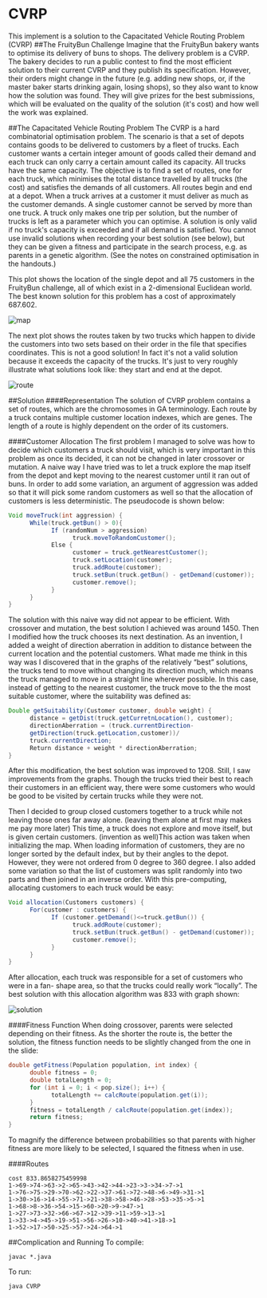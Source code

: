 CVRP
====

This implement is a solution to the Capacitated Vehicle Routing Problem (CVRP)
##The FruityBun Challenge
Imagine that the FruityBun bakery wants to optimise its delivery of buns to shops. The delivery problem is a CVRP. The bakery decides to run a public contest to find the most efficient solution to their current CVRP and they publish its specification. However, their orders might change in the future (e.g. adding new shops, or, if the master baker starts drinking again, losing shops), so they also want to know how the solution was found. They will give prizes for the best submissions, which will be evaluated on the quality of the solution (it's cost) and how well the work was explained.

##The Capacitated Vehicle Routing Problem
The CVRP is a hard combinatorial optimisation problem. The scenario is that a set of depots contains goods to be delivered to customers by a fleet of trucks. Each customer wants a certain integer amount of goods called their demand and each truck can only carry a certain amount called its capacity. All trucks have the same capacity. The objective is to find a set of routes, one for each truck, which minimises the total distance travelled by all trucks (the cost) and satisfies the demands of all customers. All routes begin and end at a depot. When a truck arrives at a customer it must deliver as much as the customer demands. A single customer cannot be served by more than one truck. A truck only makes one trip per solution, but the number of trucks is left as a parameter which you can optimise. A solution is only valid if no truck's capacity is exceeded and if all demand is satisfied. You cannot use invalid solutions when recording your best solution (see below), but they can be given a fitness and participate in the search process, e.g. as parents in a genetic algorithm. (See the notes on constrained optimisation in the handouts.)

This plot shows the location of the single depot and all 75 customers in the FruityBun challenge, all of which exist in a 2-dimensional Euclidean world. The best known solution for this problem has a cost of approximately 687.602.

![map](http://www.mftp.info/20140202/1392082062x1927178161.png)

The next plot shows the routes taken by two trucks which happen to divide the customers into two sets based on their order in the file that specifies coordinates. This is not a good solution! In fact it's not a valid solution because it exceeds the capacity of the trucks. It's just to very roughly illustrate what solutions look like: they start and end at the depot.

![route](http://www.mftp.info/20140202/1392082142x1927178161.png)

##Solution
####Representation
The solution of CVRP problem contains a set of routes, which are the chromosomes in GA terminology. Each route by a truck contains multiple customer location indexes, which are genes. The length of a route is highly dependent on the order of its customers.

####Customer Allocation
The first problem I managed to solve was how to decide which customers a truck should visit, which is very important in this problem as once its decided, it can not be changed in later crossover or mutation. A naive way I have tried was to let a truck explore the map itself from the depot and kept moving to the nearest customer until it ran out of buns. In order to add some variation, an argument of aggression was added so that it will pick some random customers as well so that the allocation of customers is less deterministic. The pseudocode is shown below:
```Java
Void moveTruck(int aggression) {
      While(truck.getBun() > 0){
            If (randomNum > aggression)
                  truck.moveToRandomCustomer();
            Else {
                  customer = truck.getNearestCustomer();
                  truck.setLocation(customer);
                  truck.addRoute(customer);
                  truck.setBun(truck.getBun() - getDemand(customer));
                  customer.remove();
            } 
      }
}
```
The solution with this naive way did not appear to be efficient. With crossover and mutation, the best solution I achieved was around 1450. Then I modified how the truck chooses its next destination. As an invention, I added a weight of direction aberration in addition to distance between the current location and the potential customers. What made me think in this way was I discovered that in the graphs of the relatively “best” solutions, the trucks tend to move without changing its direction much, which means the truck managed to move in a straight line wherever possible. In this case, instead of getting to the nearest customer, the truck move to the the most suitable customer, where the suitability was defined as:
```Java
Double getSuitability(Customer customer, double weight) {
      distance = getDist(truck.getCurretnLocation(), customer);
      directionAberration = (truck.currentDirection-
      getDirection(truck.getLocation,customer))/
      truck.currentDirection;
      Return distance + weight * directionAberration;
}
```
After this modification, the best solution was improved to 1208. Still, I saw improvements from the graphs. Though the trucks tried their best to reach their customers in an efficient way, there were some customers who would be good to be visited by certain trucks while they were not.

Then I decided to group closed customers together to a truck while not leaving those ones far away alone. (leaving them alone at first may makes me pay more later) This time, a truck does not explore and move itself, but is given certain customers. (invention as well)This action was taken when initializing the map. When loading information of customers, they are no longer sorted by the default index, but by their angles to the depot. However, they were not ordered from 0 degree to 360 degree. I also added some variation so that the list of customers was split randomly into two parts and then joined in an inverse order. With this pre-computing, allocating customers to each truck would be easy:
```Java
Void allocation(Customers customers) {
      For(customer : customers) {
            If (customer.getDemand()<=truck.getBun()) {
                  truck.addRoute(customer);
                  truck.setBun(truck.getBun() - getDemand(customer));
                  customer.remove();
            } 
      }
}
```
After allocation, each truck was responsible for a set of customers who were in a fan- shape area, so that the trucks could really work “locally”. The best solution with this allocation algorithm was 833 with graph shown:

![solution](http://www.mftp.info/20140202/1392082942x1927178161.png)

####Fitness Function
When doing crossover, parents were selected depending on their fitness. As the shorter the route is, the better the solution, the fitness function needs to be slightly changed from the one in the slide:
```Java
double getFitness(Population population, int index) {
      double fitness = 0;
      double totalLength = 0;
      for (int i = 0; i < pop.size(); i++) {
            totalLength += calcRoute(population.get(i));
      }
      fitness = totalLength / calcRoute(population.get(index));
      return fitness;
}
```
To magnify the difference between probabilities so that parents with higher fitness are more likely to be selected, I squared the fitness when in use.

####Routes
```
cost 833.8658275459998
1->69->74->63->2->65->43->42->44->23->3->34->7->1
1->76->75->29->70->62->22->37->61->72->48->6->49->31->1
1->30->16->14->55->71->21->38->58->46->28->53->35->5->1
1->68->8->36->54->15->60->20->9->47->1
1->27->73->32->66->67->12->39->11->59->13->1
1->33->4->45->19->51->56->26->10->40->41->18->1
1->52->17->50->25->57->24->64->1
```
##Complication and Running
To compile:
```
javac *.java
```
To run:
```
java CVRP
```
